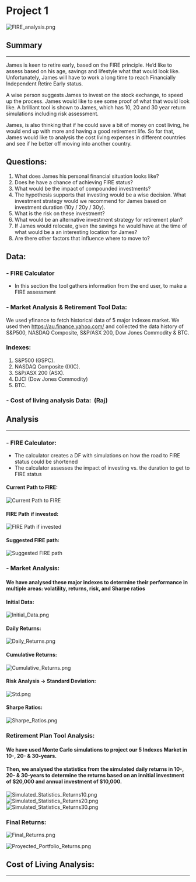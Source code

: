 # Project 1

![FIRE_analysis.png](images/FIRE_analysis.PNG)

## Summary
____
James is keen to retire early, based on the FIRE principle. He’d like to assess based on his age, savings and lifestyle what that would look like. Unfortunately, James will have to work a long time to reach Financially Independent Retire Early status. 

A wise person suggests James to invest on the stock exchange, to speed up the process. James would like to see some proof of what that would look like. A brilliant tool is shown to James, which has  10, 20 and 30 year return simulations including risk assessment. 

James, is also thinking that if he could save a bit of money on cost living, he would end up with more and having a good retirement life. So for that, James would like to analysis the cost living expenses in different countries and see if he better off moving into another country.


## Questions:

1. What does James his personal financial situation looks like? 
2. Does he have a chance of achieving FIRE status? 
3. What would be the impact of compounded investments? 
4. The hypothesis supports that investing would be a wise decision. What investment strategy would we recommend for James based on investment duration (10y / 20y / 30y). 
5. What is the risk on these investment? 
6. What would be an alternative investment strategy for retirement plan?
7. If James would relocate, given the savings he would have at the time of what would be a an interesting location for James?
8. Are there other factors that influence where to move to? 

## Data:

### - FIRE Calculator
* In this section the tool gathers information from the end user, to make a FIRE assessment  

### - Market Analysis & Retirement Tool Data: 
We used yfinance to fetch historical data of 5 major Indexes market. We used then https://au.finance.yahoo.com/ and collected the data history of S&P500, NASDAQ Composite, S&P/ASX 200, Dow Jones Commodity & BTC.

### Indexes:

1. S&P500 (GSPC). 
2. NASDAQ Composite (IXIC). 
3. S&P/ASX 200 (ASX). 
4. DJCI (Dow Jones Commodity)
5. BTC.


### - Cost of living analysis Data:  (Raj) 


## Analysis
___

### - FIRE Calculator:
* The calculator creates a DF with simulations on how the road to FIRE status could be shortened
* The calculator assesses the impact of investing vs. the duration to get to FIRE status

#### Current Path to FIRE:
![Current Path to FIRE](images/Current_Path_to_FIRE.PNG)

#### FIRE Path if invested:

![FIRE Path if invested](images/FIRE_Path_if_invested.PNG)

#### Suggested FIRE path:
![Suggested FIRE path](images/Suggested_FIRE_path.PNG)


### - Market Analysis: 

#### We have analysed these major indexes to determine their performance in multiple areas: volatility, returns, risk, and Sharpe ratios 

#### Initial Data:

![Initial_Data.png](images/Initial_Data.PNG)

#### Daily Returns: 

![Daily_Returns.png](images/Daily_Returns.PNG)

#### Cumulative Returns:
![Cumulative_Returns.png](images/Cumulative_Returns.PNG)

#### Risk Analysis -> Standard Deviation:
![Std.png](images/Std.PNG)

#### Sharpe Ratios:
![Sharpe_Ratios.png](images/Sharpe_Ratios.PNG)

### Retirement Plan Tool Analysis:

#### We have used Monte Carlo simulations to project our 5 Indexes Market in 10-, 20- & 30-years.

#### Then, we analysed the statistics from the simulated daily returns in 10-, 20- & 30-years to determine the returns based on an innitial investment of $20,000 and annual investment of $10,000.


![Simulated_Statistics_Returns10.png](images/Simulated_Statistics_Returns10.PNG)
![Simulated_Statistics_Returns20.png](images/Simulated_Statistics_Returns20.PNG)
![Simulated_Statistics_Returns30.png](images/Simulated_Statistics_Returns30.PNG)

### Final Returns:
![Final_Returns.png](images/Final_Returns.PNG)

![Proyected_Portfolio_Returns.png](images/Proyected_Portfolio_Returns.PNG)



## Cost of Living Analysis:
___


